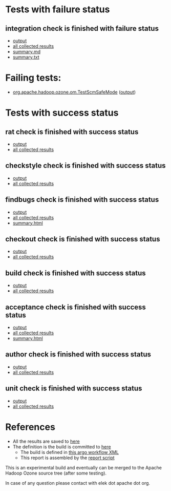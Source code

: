 # Tests with failure status

## integration check is finished with failure status

   * [output](https://raw.githubusercontent.com/elek/ozone-ci-03/master/pr/pr-hdds-2380-master-7gmxl/integration/output.log)
   * [all collected results](https://github.com/elek/ozone-ci-03/tree/master/pr/pr-hdds-2380-master-7gmxl/integration)
   * [summary.md](https://github.com/elek/ozone-ci-03/tree/master/pr/pr-hdds-2380-master-7gmxl/integration/summary.md)
   * [summary.txt](https://github.com/elek/ozone-ci-03/tree/master/pr/pr-hdds-2380-master-7gmxl/integration/summary.txt)

# Failing tests: 

 * [org.apache.hadoop.ozone.om.TestScmSafeMode](hadoop-ozone/integration-test/org.apache.hadoop.ozone.om.TestScmSafeMode.txt) ([output](hadoop-ozone/integration-test/org.apache.hadoop.ozone.om.TestScmSafeMode-output.txt))


# Tests with success status

## rat check is finished with success status

   * [output](https://raw.githubusercontent.com/elek/ozone-ci-03/master/pr/pr-hdds-2380-master-7gmxl/rat/output.log)
   * [all collected results](https://github.com/elek/ozone-ci-03/tree/master/pr/pr-hdds-2380-master-7gmxl/rat)


## checkstyle check is finished with success status

   * [output](https://raw.githubusercontent.com/elek/ozone-ci-03/master/pr/pr-hdds-2380-master-7gmxl/checkstyle/output.log)
   * [all collected results](https://github.com/elek/ozone-ci-03/tree/master/pr/pr-hdds-2380-master-7gmxl/checkstyle)


## findbugs check is finished with success status

   * [output](https://raw.githubusercontent.com/elek/ozone-ci-03/master/pr/pr-hdds-2380-master-7gmxl/findbugs/output.log)
   * [all collected results](https://github.com/elek/ozone-ci-03/tree/master/pr/pr-hdds-2380-master-7gmxl/findbugs)
   * [summary.html](https://elek.github.io/ozone-ci-03/pr/pr-hdds-2380-master-7gmxl/findbugs/summary.html)


## checkout check is finished with success status

   * [output](https://raw.githubusercontent.com/elek/ozone-ci-03/master/pr/pr-hdds-2380-master-7gmxl/checkout/output.log)
   * [all collected results](https://github.com/elek/ozone-ci-03/tree/master/pr/pr-hdds-2380-master-7gmxl/checkout)


## build check is finished with success status

   * [output](https://raw.githubusercontent.com/elek/ozone-ci-03/master/pr/pr-hdds-2380-master-7gmxl/build/output.log)
   * [all collected results](https://github.com/elek/ozone-ci-03/tree/master/pr/pr-hdds-2380-master-7gmxl/build)


## acceptance check is finished with success status

   * [output](https://raw.githubusercontent.com/elek/ozone-ci-03/master/pr/pr-hdds-2380-master-7gmxl/acceptance/output.log)
   * [all collected results](https://github.com/elek/ozone-ci-03/tree/master/pr/pr-hdds-2380-master-7gmxl/acceptance)
   * [summary.html](https://elek.github.io/ozone-ci-03/pr/pr-hdds-2380-master-7gmxl/acceptance/summary.html)


## author check is finished with success status

   * [output](https://raw.githubusercontent.com/elek/ozone-ci-03/master/pr/pr-hdds-2380-master-7gmxl/author/output.log)
   * [all collected results](https://github.com/elek/ozone-ci-03/tree/master/pr/pr-hdds-2380-master-7gmxl/author)


## unit check is finished with success status

   * [output](https://raw.githubusercontent.com/elek/ozone-ci-03/master/pr/pr-hdds-2380-master-7gmxl/unit/output.log)
   * [all collected results](https://github.com/elek/ozone-ci-03/tree/master/pr/pr-hdds-2380-master-7gmxl/unit)




# References

 * All the results are saved to [here](https://github.com/elek/ozone-ci-03/tree/master/pr/pr-hdds-2380-master-7gmxl/)
 * The definition is the build is committed to [here](https://github.com/elek/argo-ozone)
    * The build is defined in [this argo workflow XML](https://github.com/elek/argo-ozone/blob/master/ozone-build.yaml)
    * This report is assembled by the [report script](https://github.com/elek/argo-ozone/blob/master/scripts/report.sh)

This is an experimental build and eventually can be merged to the Apache Hadoop Ozone source tree (after some testing).

In case of any question please contact with elek dot apache dot org.
